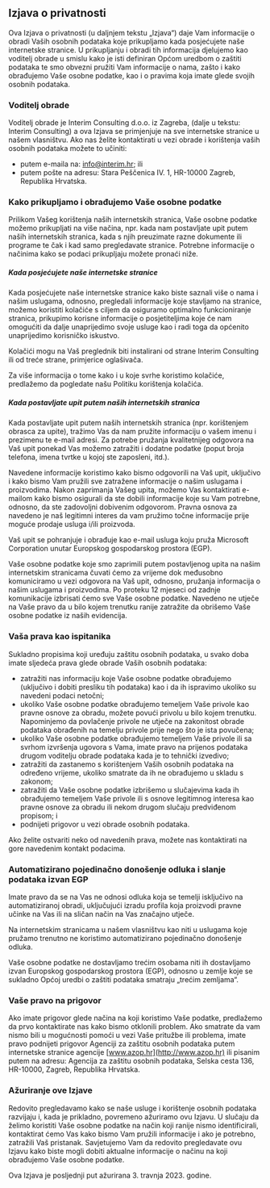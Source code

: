 Izjava o privatnosti
--------------------

Ova Izjava o privatnosti (u daljnjem tekstu „Izjava“) daje Vam informacije o obradi Vaših osobnih podataka koje prikupljamo kada posjećujete naše internetske stranice. U prikupljanju i obradi tih informacija djelujemo kao voditelj obrade u smislu kako je isti definiran Općom uredbom o zaštiti podataka te smo obvezni pružiti Vam informacije o nama, zašto i kako obrađujemo Vaše osobne podatke, kao i o pravima koja imate glede svojih osobnih podataka.

### Voditelj obrade

Voditelj obrade je Interim Consulting d.o.o. iz Zagreba, (dalje u tekstu: Interim Consulting) a ova Izjava se primjenjuje na sve internetske stranice u našem vlasništvu. Ako nas želite kontaktirati u vezi obrade i korištenja vaših osobnih podataka možete to učiniti:

*   putem e-maila na: [info@interim.hr](mailto:info@interim.hr); ili
*   putem pošte na adresu: Stara Peščenica IV. 1, HR-10000 Zagreb, Republika Hrvatska.

### Kako prikupljamo i obrađujemo Vaše osobne podatke

Prilikom Vašeg korištenja naših internetskih stranica, Vaše osobne podatke možemo prikupljati na više načina, npr. kada nam postavljate upit putem naših internetskih stranica, kada s njih preuzimate razne dokumente ili programe te čak i kad samo pregledavate stranice. Potrebne informacije o načinima kako se podaci prikupljaju možete pronaći niže.

##### Kada posjećujete naše internetske stranice

Kada posjećujete naše internetske stranice kako biste saznali više o nama i našim uslugama, odnosno, pregledali informacije koje stavljamo na stranice, možemo koristiti kolačiće s ciljem da osiguramo optimalno funkcioniranje stranica, prikupimo korisne informacije o posjetiteljima koje će nam omogućiti da dalje unaprijedimo svoje usluge kao i radi toga da općenito unaprijedimo korisničko iskustvo.

Kolačići mogu na Vaš preglednik biti instalirani od strane Interim Consulting ili od treće strane, primjerice oglašivača.

Za više informacija o tome kako i u koje svrhe koristimo kolačiće, predlažemo da pogledate našu Politiku korištenja kolačića.

##### Kada postavljate upit putem naših internetskih stranica

Kada postavljate upit putem naših internetskih stranica (npr. korištenjem obrasca za upite), tražimo Vas da nam pružite informaciju o vašem imenu i prezimenu te e-mail adresi. Za potrebe pružanja kvalitetnijeg odgovora na Vaš upit ponekad Vas možemo zatražiti i dodatne podatke (poput broja telefona, imena tvrtke u kojoj ste zaposleni, itd.).

Navedene informacije koristimo kako bismo odgovorili na Vaš upit, uključivo i kako bismo Vam pružili sve zatražene informacije o našim uslugama i proizvodima. Nakon zaprimanja Vašeg upita, možemo Vas kontaktirati e-mailom kako bismo osigurali da ste dobili informacije koje su Vam potrebne, odnosno, da ste zadovoljni dobivenim odgovorom. Pravna osnova za navedeno je naš legitimni interes da vam pružimo točne informacije prije moguće prodaje usluga i/ili proizvoda.

Vaš upit se pohranjuje i obrađuje kao e-mail usluga koju pruža Microsoft Corporation unutar Europskog gospodarskog prostora (EGP).

Vaše osobne podatke koje smo zaprimili putem postavljenog upita na našim internetskim stranicama čuvati ćemo za vrijeme dok međusobno komuniciramo u vezi odgovora na Vaš upit, odnosno, pružanja informacija o našim uslugama i proizvodima. Po proteku 12 mjeseci od zadnje komunikacije izbrisati ćemo sve Vaše osobne podatke. Navedeno ne utječe na Vaše pravo da u bilo kojem trenutku ranije zatražite da obrišemo Vaše osobne podatke iz naših evidencija.

### Vaša prava kao ispitanika

Sukladno propisima koji uređuju zaštitu osobnih podataka, u svako doba imate sljedeća prava glede obrade Vaših osobnih podataka:

*   zatražiti nas informaciju koje Vaše osobne podatke obrađujemo (uključivo i dobiti presliku tih podataka) kao i da ih ispravimo ukoliko su navedeni podaci netočni;
*   ukoliko Vaše osobne podatke obrađujemo temeljem Vaše privole kao pravne osnove za obradu, možete povući privolu u bilo kojem trenutku. Napominjemo da povlačenje privole ne utječe na zakonitost obrade podataka obrađenih na temelju privole prije nego što je ista povučena;
*   ukoliko Vaše osobne podatke obrađujemo temeljem Vaše privole ili sa svrhom izvršenja ugovora s Vama, imate pravo na prijenos podataka drugom voditelju obrade podataka kada je to tehnički izvedivo;
*   zatražiti da zastanemo s korištenjem Vaših osobnih podataka na određeno vrijeme, ukoliko smatrate da ih ne obrađujemo u skladu s zakonom;
*   zatražiti da Vaše osobne podatke izbrišemo u slučajevima kada ih obrađujemo temeljem Vaše privole ili s osnove legitimnog interesa kao pravne osnove za obradu ili nekom drugom slučaju predviđenom propisom; i
*   podnijeti prigovor u vezi obrade osobnih podataka.

Ako želite ostvariti neko od navedenih prava, možete nas kontaktirati na gore navedenim kontakt podacima.

### Automatizirano pojedinačno donošenje odluka i slanje podataka izvan EGP

Imate pravo da se na Vas ne odnosi odluka koja se temelji isključivo na automatiziranoj obradi, uključujući izradu profila koja proizvodi pravne učinke na Vas ili na sličan način na Vas značajno utječe.

Na internetskim stranicama u našem vlasništvu kao niti u uslugama koje pružamo trenutno ne koristimo automatizirano pojedinačno donošenje odluka.

Vaše osobne podatke ne dostavljamo trećim osobama niti ih dostavljamo izvan Europskog gospodarskog prostora (EGP), odnosno u zemlje koje se sukladno Općoj uredbi o zaštiti podataka smatraju „trećim zemljama“.

### Vaše pravo na prigovor

Ako imate prigovor glede načina na koji koristimo Vaše podatke, predlažemo da prvo kontaktirate nas kako bismo otklonili problem. Ako smatrate da vam nismo bili u mogućnosti pomoći u vezi Vaše pritužbe ili problema, imate pravo podnijeti prigovor Agenciji za zaštitu osobnih podataka putem internetske stranice agencije [www.azop.hr](http://www.azop.hr) ili pisanim putem na adresu: Agencija za zaštitu osobnih podataka, Selska cesta 136, HR-10000, Zagreb, Republika Hrvatska.

### Ažuriranje ove Izjave

Redovito pregledavamo kako se naše usluge i korištenje osobnih podataka razvijaju i, kada je prikladno, povremeno ažuriramo ovu Izjavu. U slučaju da želimo koristiti Vaše osobne podatke na način koji ranije nismo identificirali, kontaktirat ćemo Vas kako bismo Vam pružili informacije i ako je potrebno, zatražili Vaš pristanak. Savjetujemo Vam da redovito pregledavate ovu Izjavu kako biste mogli dobiti aktualne informacije o načinu na koji obrađujemo Vaše osobne podatke.

Ova Izjava je posljednji put ažurirana 3. travnja 2023. godine.
